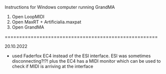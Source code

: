 Instructions for Windows computer running GrandMA

1. Open LoopMIDI
2. Open MaxRT + Artificialia.maxpat 
3. Open GrandMA




=====================================================

20.10.2022
- used Faderfox EC4 instead of the ESI interface. ESI was sometimes disconnecting?!?! plus the EC4 has a MIDI monitor which can be used to check if MIDI is arriving at the interface

